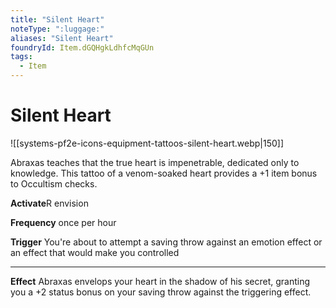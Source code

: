 ```yaml
---
title: "Silent Heart"
noteType: ":luggage:"
aliases: "Silent Heart"
foundryId: Item.dGQHgkLdhfcMqGUn
tags:
  - Item
---
```


# Silent Heart
![[systems-pf2e-icons-equipment-tattoos-silent-heart.webp|150]]

Abraxas teaches that the true heart is impenetrable, dedicated only to knowledge. This tattoo of a venom-soaked heart provides a +1 item bonus to Occultism checks.

**Activate**R envision

**Frequency** once per hour

**Trigger** You're about to attempt a saving throw against an emotion effect or an effect that would make you controlled

* * *

**Effect** Abraxas envelops your heart in the shadow of his secret, granting you a +2 status bonus on your saving throw against the triggering effect.
